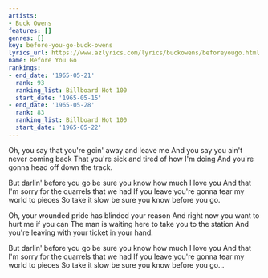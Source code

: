 ```yaml
---
artists:
- Buck Owens
features: []
genres: []
key: before-you-go-buck-owens
lyrics_url: https://www.azlyrics.com/lyrics/buckowens/beforeyougo.html
name: Before You Go
rankings:
- end_date: '1965-05-21'
  rank: 93
  ranking_list: Billboard Hot 100
  start_date: '1965-05-15'
- end_date: '1965-05-28'
  rank: 83
  ranking_list: Billboard Hot 100
  start_date: '1965-05-22'
---
```


Oh, you say that you're goin' away and leave me
And you say you ain't never coming back
That you're sick and tired of how I'm doing
And you're gonna head off down the track.

But darlin' before you go be sure you know how much I love you
And that I'm sorry for the quarrels that we had
If you leave you're gonna tear my world to pieces
So take it slow be sure you know before you go.



Oh, your wounded pride has blinded your reason
And right now you want to hurt me if you can
The man is waiting here to take you to the station
And you're leaving with your ticket in your hand.

But darlin' before you go be sure you know how much I love you
And that I'm sorry for the quarrels that we had
If you leave you're gonna tear my world to pieces
So take it slow be sure you know before you go...



